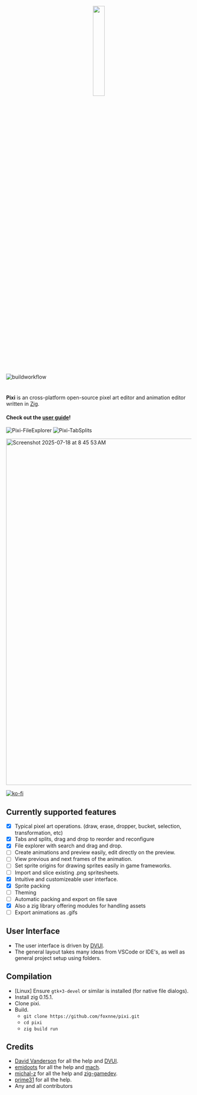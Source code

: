 
<p align="center">  
  <img width="25%" src="https://github.com/user-attachments/assets/fa4adcf9-6b59-49f9-8dd9-e8851ab0192d">
  <h3 align=center></h3>
</p>

![buildworkflow](https://github.com/foxnne/pixi/actions/workflows/build.yml/badge.svg)

# 
**Pixi** is an cross-platform open-source pixel art editor and animation editor written in [Zig](https://github.com/ziglang/zig).

#### Check out the [user guide](https://github.com/foxnne/pixi/wiki/User-Guide)!


![Pixi-FileExplorer](https://github.com/user-attachments/assets/b69bd3f5-d387-4a51-8767-d29179cd3061)
![Pixi-TabSplits](https://github.com/user-attachments/assets/8d947fe8-3dec-45fc-9550-0a250981895d)


<img width="1312" height="940" alt="Screenshot 2025-07-18 at 8 45 53 AM" src="https://github.com/user-attachments/assets/639d978a-334e-45f9-a9d2-e167463f82aa" />


[![ko-fi](https://ko-fi.com/img/githubbutton_sm.svg)](https://ko-fi.com/R5R4LL2PJ)

## Currently supported features
- [x] Typical pixel art operations. (draw, erase, dropper, bucket, selection, transformation, etc)
- [x] Tabs and splits, drag and drop to reorder and reconfigure
- [x] File explorer with search and drag and drop.
- [ ] Create animations and preview easily, edit directly on the preview.
- [ ] View previous and next frames of the animation.
- [ ] Set sprite origins for drawing sprites easily in game frameworks.
- [ ] Import and slice existing .png spritesheets.
- [x] Intuitive and customizeable user interface.
- [x] Sprite packing
- [ ] Theming
- [ ] Automatic packing and export on file save
- [x] Also a zig library offering modules for handling assets
- [ ] Export animations as .gifs 

## User Interface
- The user interface is driven by [DVUI](https://github.com/david-vanderson/dvui).
- The general layout takes many ideas from VSCode or IDE's, as well as general project setup using folders.

## Compilation
- [Linux] Ensure `gtk+3-devel` or similar is installed (for native file dialogs).
- Install zig 0.15.1.
- Clone pixi.
- Build.
    - ```git clone https://github.com/foxnne/pixi.git```
    - ```cd pixi```
    - ```zig build run```

## Credits
- [David Vanderson](https://github.com/david-vanderson) for all the help and [DVUI](https://github.com/david-vanderson/dvui).
- [emidoots](https://github.com/emidoots) for all the help and [mach](https://github.com/hexops/mach).
- [michal-z](https://github.com/michal-z) for all the help and [zig-gamedev](https://github.com/michal-z/zig-gamedev).
- [prime31](https://github.com/prime31) for all the help.
- Any and all contributors


     

